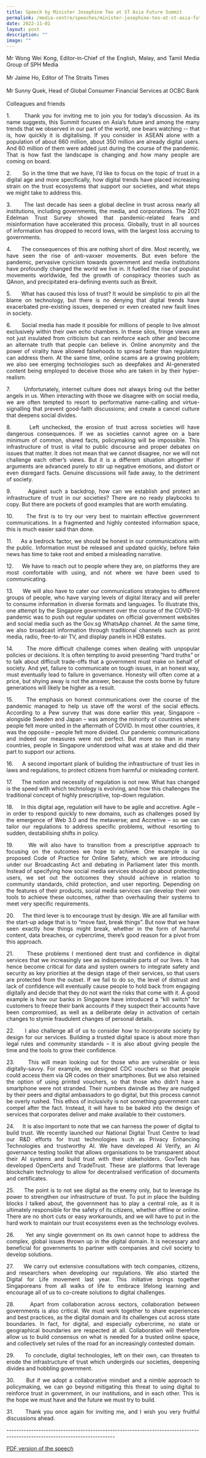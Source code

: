 ```yaml
---
title: Speech by Minister Josephine Teo at ST Asia Future Summit
permalink: /media-centre/speeches/minister-josephine-teo-at-st-asia-future-summit/
date: 2022-11-01
layout: post
description: ""
image: ""
---
```

<p style="text-align: justify;">Mr Wong Wei Kong, Editor-in-Chief of the English, Malay, and Tamil Media Group of SPH Media<br>
<br>
Mr Jaime Ho, Editor of The Straits Times<span> </span><br>
<br>
Mr Sunny Quek, Head of Global Consumer Financial Services at OCBC Bank<span> </span><br>
<br>
Colleagues and friends</p>
<p style="text-align: justify;">1.<span style="white-space: pre;">		</span>Thank you for inviting me to join you for today’s discussion. As its name suggests, this Summit focuses on Asia’s future and among the many trends that we observed in our part of the world, one bears watching -- that is, how quickly it is digitalising. If you consider in ASEAN alone with a population of about 660 million, about 350 million are already digital users. And 60 million of them were added just during the course of the pandemic. That is how fast the landscape is changing and how many people are coming on board.</p>
<p style="text-align: justify;">2.<span style="white-space: pre;">		</span>So in the time that we have, I’d like to focus on the topic of trust in a digital age and more specifically, how digital trends have placed increasing strain on the trust ecosystems that support our societies, and what steps we might take to address this.&nbsp;</p>
<p style="text-align: justify;">3.<span style="white-space: pre;">		</span>The last decade has seen a global decline in trust across nearly all institutions, including governments, the media, and corporations. The 2021 Edelman Trust Survey showed that pandemic-related fears and misinformation have accelerated this process. Globally, trust in all sources of information has dropped to record lows, with the largest loss accruing to governments.&nbsp;</p>
<p style="text-align: justify;">4.<span style="white-space: pre;">		</span>The consequences of this are nothing short of dire. Most recently, we have seen the rise of anti-vaxxer movements. But even before the pandemic, pervasive cynicism towards government and media institutions have profoundly changed the world we live in. It fuelled the rise of populist movements worldwide, fed the growth of conspiracy theories such as QAnon, and precipitated era-defining events such as Brexit.</p>
<p style="text-align: justify;">5.<span style="white-space: pre;">		</span>What has caused this loss of trust? It would be simplistic to pin all the blame on technology, but there is no denying that digital trends have exacerbated pre-existing issues, deepened or even created new fault lines in society.</p>
<p style="text-align: justify;">6.<span style="white-space: pre;">		</span>Social media has made it possible for millions of people to live almost exclusively within their own echo chambers. In these silos, fringe views are not just insulated from criticism but can reinforce each other and become an alternate truth that people can believe in. Online anonymity and the power of virality have allowed falsehoods to spread faster than regulators can address them. At the same time, online scams are a growing problem; we also see emerging technologies such as deepfakes and AI-generated content being employed to deceive those who are taken in by their hyper-realism.&nbsp;</p>
<p style="text-align: justify;">7.<span style="white-space: pre;">		</span>Unfortunately, internet culture does not always bring out the better angels in us. When interacting with those we disagree with on social media, we are often tempted to resort to performative name-calling and virtue-signalling that prevent good-faith discussions; and create a cancel culture that deepens social divides.</p>
<p style="text-align: justify;">8.<span style="white-space: pre;">		</span>Left unchecked, the erosion of trust across societies will have dangerous consequences. If we as societies cannot agree on a bare minimum of common, shared facts, policymaking will be impossible. This infrastructure of trust is vital to public discourse and proper debates on issues that matter. It does not mean that we cannot disagree, nor we will not challenge each other’s views. But it is a different situation altogether if arguments are advanced purely to stir up negative emotions, and distort or even disregard facts. Genuine discussions will fade away, to the detriment of society.&nbsp;</p>
<p style="text-align: justify;">9.<span style="white-space: pre;">		</span>Against such a backdrop, how can we establish and protect an infrastructure of trust in our societies? There are no ready playbooks to copy. But there are pockets of good examples that are worth emulating.</p>
<p style="text-align: justify;">10.<span style="white-space: pre;">		</span>The first is to try our very best to maintain effective government communications. In a fragmented and highly contested information space, this is much easier said than done.&nbsp;</p>
<p style="text-align: justify;">11.<span style="white-space: pre;">		</span>As a bedrock factor, we should be honest in our communications with the public. Information must be released and updated quickly, before fake news has time to take root and embed a misleading narrative.&nbsp;</p>
<p style="text-align: justify;">12.<span style="white-space: pre;">		</span>We have to reach out to people where they are, on platforms they are most comfortable with using, and not where we have been used to communicating.</p>
<p style="text-align: justify;">13.<span style="white-space: pre;">		</span>We will also have to cater our communications strategies to different groups of people, who have varying levels of digital literacy and will prefer to consume information in diverse formats and languages. To illustrate this, one attempt by the Singapore government over the course of the COVID-19 pandemic was to push out regular updates on official government websites and social media such as the Gov.sg WhatsApp channel. At the same time, we also broadcast information through traditional channels such as print media, radio, free-to-air TV, and display panels in HDB estates.&nbsp;</p>
<p style="text-align: justify;">14.<span style="white-space: pre;">		</span>The more difficult challenge comes when dealing with unpopular policies or decisions. It is often tempting to avoid presenting “hard truths” or to talk about difficult trade-offs that a government must make on behalf of society. And yet, failure to communicate on tough issues, in an honest way, must eventually lead to failure in governance. Honesty will often come at a price, but shying away is not the answer, because the costs borne by future generations will likely be higher as a result.</p>
<p style="text-align: justify;">15.<span style="white-space: pre;">		</span>The emphasis on honest communications over the course of the pandemic managed to help us stave off the worst of the social effects. According to a Pew survey that was done earlier this year, Singapore – alongside Sweden and Japan – was among the minority of countries where people felt more united in the aftermath of COVID. In most other countries, it was the opposite – people felt more divided. Our pandemic communications and indeed our measures were not perfect. But more so than in many countries, people in Singapore understood what was at stake and did their part to support our actions.</p>
<p style="text-align: justify;">16.<span style="white-space: pre;">		</span>A second important plank of building the infrastructure of trust lies in laws and regulations, to protect citizens from harmful or misleading content.</p>
<p style="text-align: justify;">17.<span style="white-space: pre;">		</span>The notion and necessity of regulation is not new. What has changed is the speed with which technology is evolving, and how this challenges the traditional concept of highly prescriptive, top-down regulation.</p>
<p style="text-align: justify;">18.<span style="white-space: pre;">		</span>In this digital age, regulation will have to be agile and accretive. Agile – in order to respond quickly to new domains, such as challenges posed by the emergence of Web 3.0 and the metaverse; and Accretive – so we can tailor our regulations to address specific problems, without resorting to sudden, destabilising shifts in policy.</p>
<p style="text-align: justify;">19.<span style="white-space: pre;">		</span>We will also have to transition from a prescriptive approach to focusing on the outcomes we hope to achieve. One example is our proposed Code of Practice for Online Safety, which we are introducing under our Broadcasting Act and debating in Parliament later this month. Instead of specifying how social media services should go about protecting users, we set out the outcomes they should achieve in relation to community standards, child protection, and user reporting. Depending on the features of their products, social media services can develop their own tools to achieve these outcomes, rather than overhauling their systems to meet very specific requirements.&nbsp;</p>
<p style="text-align: justify;">20.<span style="white-space: pre;">		</span>The third lever is to encourage trust by design. We are all familiar with the start-up adage that is to “move fast, break things”. But now that we have seen exactly how things might break, whether in the form of harmful content, data breaches, or cybercrime, there’s good reason for a pivot from this approach.</p>
<p style="text-align: justify;">21.<span style="white-space: pre;">		</span>These problems I mentioned dent trust and confidence in digital services that we increasingly see as indispensable parts of our lives. It has hence become critical for data and system owners to integrate safety and security as key priorities at the design stage of their services, so that users are protected from the outset. If we fail to do so, the level of distrust and lack of confidence will eventually cause people to hold back from engaging digitally and decide that they do not want the risks that come with it. A good example is how our banks in Singapore have introduced a “kill switch” for customers to freeze their bank accounts if they suspect their accounts have been compromised, as well as a deliberate delay in activation of certain changes to stymie fraudulent changes of personal details.&nbsp;</p>
<p style="text-align: justify;">22.<span style="white-space: pre;">		</span>I also challenge all of us to consider how to incorporate society by design for our services. Building a trusted digital space is about more than legal rules and community standards – it is also about giving people the time and the tools to grow their confidence.&nbsp;</p>
<p style="text-align: justify;">23.<span style="white-space: pre;">		</span>This will mean looking out for those who are vulnerable or less digitally-savvy. For example, we designed CDC vouchers so that people could access them via QR codes on their smartphones. But we also retained the option of using printed vouchers, so that those who didn’t have a smartphone were not stranded. Their numbers dwindle as they are nudged by their peers and digital ambassadors to go digital, but this process cannot be overly rushed. This ethos of inclusivity is not something government can compel after the fact. Instead, it will have to be baked into the design of services that corporates deliver and make available to their customers.</p>
<p style="text-align: justify;">24.<span style="white-space: pre;">		</span>It is also important to note that we can harness the power of digital to build trust. We recently launched our National Digital Trust Centre to lead our R&amp;D efforts for trust technologies such as Privacy Enhancing Technologies and trustworthy AI. We have developed AI Verify, an AI governance testing toolkit that allows organisations to be transparent about their AI systems and build trust with their stakeholders. GovTech has developed OpenCerts and TradeTrust. These are platforms that leverage blockchain technology to allow for decentralised verification of documents and certificates.&nbsp;</p>
<p style="text-align: justify;">25.<span style="white-space: pre;">		</span>The point is to not see digital as the enemy only, but to leverage its power to strengthen our infrastructure of trust. To put in place the building blocks I talked about, the government has to play a central role, as it is ultimately responsible for the safety of its citizens, whether offline or online. There are no short cuts or easy workarounds, and we will have to put in the hard work to maintain our trust ecosystems even as the technology evolves.</p>
<p style="text-align: justify;">26.<span style="white-space: pre;">		</span>Yet any single government on its own cannot hope to address the complex, global issues thrown up in the digital domain. It is necessary and beneficial for governments to partner with companies and civil society to develop solutions.&nbsp;</p>
<p style="text-align: justify;">27.<span style="white-space: pre;">		</span>We carry out extensive consultations with tech companies, citizens, and researchers when developing our regulations. We also started the Digital for Life movement last year. This initiative brings together Singaporeans from all walks of life to embrace lifelong learning and encourage all of us to co-create solutions to digital challenges.&nbsp;</p>
<p style="text-align: justify;">28.<span style="white-space: pre;">		</span>Apart from collaboration across sectors, collaboration between governments is also critical. We must work together to share experiences and best practices, as the digital domain and its challenges cut across state boundaries. In fact, for digital, and especially cybercrime, no state or geographical boundaries are respected at all. Collaboration will therefore allow us to build consensus on what is needed for a trusted online space, and collectively set rules of the road for an increasingly contested domain.</p>
<p style="text-align: justify;">29.<span style="white-space: pre;">		</span>To conclude, digital technologies, left on their own, can threaten to erode the infrastructure of trust which undergirds our societies, deepening divides and hobbling government.</p>
<p style="text-align: justify;">30.<span style="white-space: pre;">		</span>But if we adopt a collaborative mindset and a nimble approach to policymaking, we can go beyond mitigating this threat to using digital to reinforce trust in government, in our institutions, and in each other. This is the hope we must have and the future we must try to build.</p>
<p style="text-align: justify;">31.<span style="white-space: pre;">		</span>Thank you once again for inviting me, and I wish you very fruitful discussions ahead.</p>
<p>
--------------------------------------------------------------------------------------------------------------------------</p>

[PDF version of the speech](/files/Speeches%202022/transcript%20of%20speech%20by%20minister%20at%20st%20asia%20future%20summit%201%20nov.pdf)